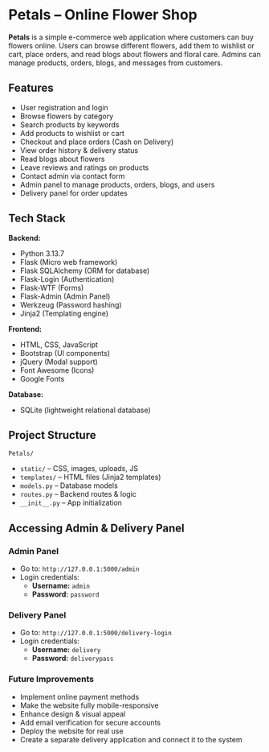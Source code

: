 # Petals – Online Flower Shop  

**Petals** is a simple e-commerce web application where customers can buy flowers online. Users can browse different flowers, add them to wishlist or cart, place orders, and read blogs about flowers and floral care. Admins can manage products, orders, blogs, and messages from customers.  


## Features  

- User registration and login  
- Browse flowers by category  
- Search products by keywords  
- Add products to wishlist or cart 
- Checkout and place orders (Cash on Delivery)  
- View order history & delivery status  
- Read blogs about flowers  
- Leave reviews and ratings on products  
- Contact admin via contact form  
- Admin panel to manage products, orders, blogs, and users  
- Delivery panel for order updates  



## Tech Stack  

**Backend:**  
- Python 3.13.7  
- Flask (Micro web framework)  
- Flask SQLAlchemy (ORM for database)  
- Flask-Login (Authentication)  
- Flask-WTF (Forms)  
- Flask-Admin (Admin Panel)  
- Werkzeug (Password hashing)  
- Jinja2 (Templating engine)  

**Frontend:**  
- HTML, CSS, JavaScript  
- Bootstrap (UI components)  
- jQuery (Modal support)  
- Font Awesome (Icons)  
- Google Fonts  

**Database:**  
- SQLite (lightweight relational database)  


## Project Structure  

 `Petals/`
  - `static/` – CSS, images, uploads, JS
  - `templates/` – HTML files (Jinja2 templates)
  - `models.py` – Database models
  - `routes.py` – Backend routes & logic
  - `__init__.py` – App initialization


## Accessing Admin & Delivery Panel  

### Admin Panel  
- Go to: `http://127.0.0.1:5000/admin`  
- Login credentials:  
  - **Username:** `admin`  
  - **Password:** `password`  

### Delivery Panel  
- Go to: `http://127.0.0.1:5000/delivery-login`  
- Login credentials:  
  - **Username:** `delivery`  
  - **Password:** `deliverypass`  


### Future Improvements 
- Implement online payment methods
- Make the website fully mobile-responsive
- Enhance design & visual appeal
- Add email verification for secure accounts
- Deploy the website for real use
- Create a separate delivery application and connect it to the system

